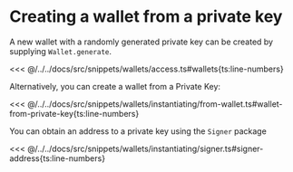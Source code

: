# Creating a wallet from a private key

A new wallet with a randomly generated private key can be created by supplying `Wallet.generate`.

<<< @/../../docs/src/snippets/wallets/access.ts#wallets{ts:line-numbers}

Alternatively, you can create a wallet from a Private Key:

<<< @/../../docs/src/snippets/wallets/instantiating/from-wallet.ts#wallet-from-private-key{ts:line-numbers}

You can obtain an address to a private key using the `Signer` package

<<< @/../../docs/src/snippets/wallets/instantiating/signer.ts#signer-address{ts:line-numbers}
